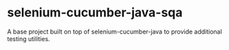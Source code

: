# selenium-cucumber-java-sqa
A base project built on top of selenium-cucumber-java to provide additional testing utilities.
